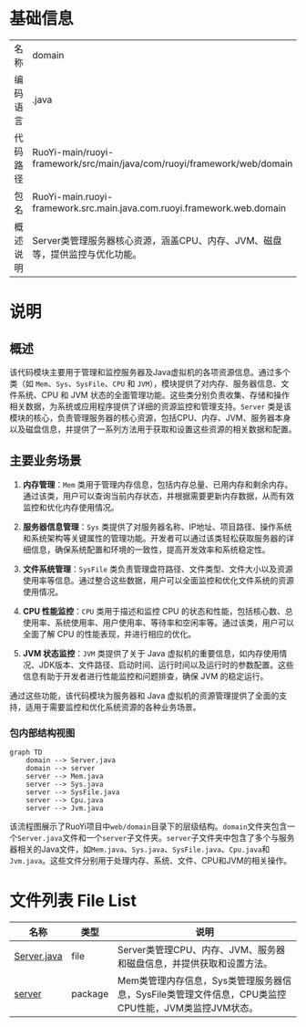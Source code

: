 # 基础信息

|      |      |
|------|------|
| 名称 | domain |
| 编码语言 | .java |
| 代码路径 | RuoYi-main/ruoyi-framework/src/main/java/com/ruoyi/framework/web/domain |
| 包名 | RuoYi-main.ruoyi-framework.src.main.java.com.ruoyi.framework.web.domain |
| 概述说明 | Server类管理服务器核心资源，涵盖CPU、内存、JVM、磁盘等，提供监控与优化功能。 |

# 说明

## 概述

该代码模块主要用于管理和监控服务器及Java虚拟机的各项资源信息。通过多个类（如 `Mem`、`Sys`、`SysFile`、`CPU` 和 `JVM`），模块提供了对内存、服务器信息、文件系统、CPU 和 JVM 状态的全面管理功能。这些类分别负责收集、存储和操作相关数据，为系统或应用程序提供了详细的资源监控和管理支持。`Server` 类是该模块的核心，负责管理服务器的核心资源，包括CPU、内存、JVM、服务器本身以及磁盘信息，并提供了一系列方法用于获取和设置这些资源的相关数据和配置。

## 主要业务场景

1. **内存管理**：`Mem` 类用于管理内存信息，包括内存总量、已用内存和剩余内存。通过该类，用户可以查询当前内存状态，并根据需要更新内存数据，从而有效监控和优化内存使用情况。

2. **服务器信息管理**：`Sys` 类提供了对服务器名称、IP地址、项目路径、操作系统和系统架构等关键属性的管理功能。开发者可以通过该类轻松获取服务器的详细信息，确保系统配置和环境的一致性，提高开发效率和系统稳定性。

3. **文件系统管理**：`SysFile` 类负责管理盘符路径、文件类型、文件大小以及资源使用率等信息。通过整合这些数据，用户可以全面监控和优化文件系统的资源使用情况。

4. **CPU 性能监控**：`CPU` 类用于描述和监控 CPU 的状态和性能，包括核心数、总使用率、系统使用率、用户使用率、等待率和空闲率等。通过该类，用户可以全面了解 CPU 的性能表现，并进行相应的优化。

5. **JVM 状态监控**：`JVM` 类提供了关于 Java 虚拟机的重要信息，如内存使用情况、JDK版本、文件路径、启动时间、运行时间以及运行时的参数配置。这些信息有助于开发者进行性能监控和问题排查，确保 JVM 的稳定运行。

通过这些功能，该代码模块为服务器和 Java 虚拟机的资源管理提供了全面的支持，适用于需要监控和优化系统资源的各种业务场景。


### 包内部结构视图

```mermaid
graph TD
    domain --> Server.java
    domain --> server
    server --> Mem.java
    server --> Sys.java
    server --> SysFile.java
    server --> Cpu.java
    server --> Jvm.java
```

该流程图展示了RuoYi项目中`web/domain`目录下的层级结构。`domain`文件夹包含一个`Server.java`文件和一个`server`子文件夹。`server`子文件夹中包含了多个与服务器相关的Java文件，如`Mem.java`、`Sys.java`、`SysFile.java`、`Cpu.java`和`Jvm.java`。这些文件分别用于处理内存、系统、文件、CPU和JVM的相关操作。

# 文件列表 File List

| 名称   | 类型  | 说明 |
|-------|------|-------------|
| [Server.java](Server.md) | file | Server类管理CPU、内存、JVM、服务器和磁盘信息，并提供获取和设置方法。 |
| [server](server/_module.md) | package | Mem类管理内存信息，Sys类管理服务器信息，SysFile类管理文件信息，CPU类监控CPU性能，JVM类监控JVM状态。 |


